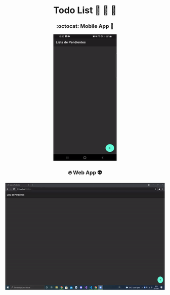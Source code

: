 # <div align="center">Todo List :green_book: :ledger: :closed_book:</div>
### <div align="center">:octocat: Mobile App :bookmark_tabs:</div>

<div class="row" align="center">
  <img src="./gifs/video1.gif" width="200" height="400" />
</div>

### <div align="center">:fire: Web App :alien:</div>

<div class="row" align="center">
  <img src="./gifs/video2.gif" width="600" height="338" />
</div>
